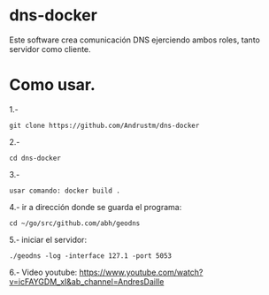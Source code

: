 # dns-docker
Este software crea comunicación DNS ejerciendo ambos roles, tanto servidor como cliente.

# Como usar.

1.-
```
git clone https://github.com/Andrustm/dns-docker
```
2.-
```
cd dns-docker
```
3.-
```
usar comando: docker build .
```

4.- ir a dirección donde se guarda el programa: 
```
cd ~/go/src/github.com/abh/geodns
```
5.- iniciar el servidor: 
```
./geodns -log -interface 127.1 -port 5053
```
6.- Video youtube: https://www.youtube.com/watch?v=icFAYGDM_xI&ab_channel=AndresDaille
